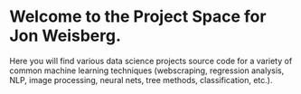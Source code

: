# Welcome to the Project Space for Jon Weisberg.
Here you will find various data science projects source code for a variety of common machine learning techniques (webscraping, regression analysis, NLP, image processing, neural nets, tree methods, classification, etc.).


